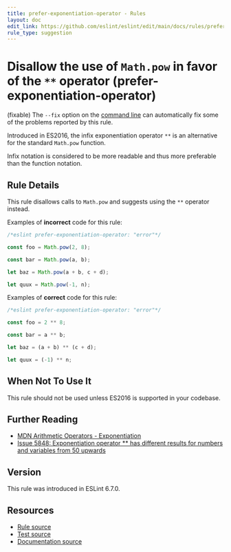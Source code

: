 ```yaml
---
title: prefer-exponentiation-operator - Rules
layout: doc
edit_link: https://github.com/eslint/eslint/edit/main/docs/rules/prefer-exponentiation-operator.md
rule_type: suggestion
---
```

<!-- Note: No pull requests accepted for this file. See README.md in the root directory for details. -->

# Disallow the use of `Math.pow` in favor of the `**` operator (prefer-exponentiation-operator)

(fixable) The `--fix` option on the [command line](../user-guide/command-line-interface#fixing-problems) can automatically fix some of the problems reported by this rule.

Introduced in ES2016, the infix exponentiation operator `**` is an alternative for the standard `Math.pow` function.

Infix notation is considered to be more readable and thus more preferable than the function notation.

## Rule Details

This rule disallows calls to `Math.pow` and suggests using the `**` operator instead.

Examples of **incorrect** code for this rule:

```js
/*eslint prefer-exponentiation-operator: "error"*/

const foo = Math.pow(2, 8);

const bar = Math.pow(a, b);

let baz = Math.pow(a + b, c + d);

let quux = Math.pow(-1, n);
```

Examples of **correct** code for this rule:

```js
/*eslint prefer-exponentiation-operator: "error"*/

const foo = 2 ** 8;

const bar = a ** b;

let baz = (a + b) ** (c + d);

let quux = (-1) ** n;
```

## When Not To Use It

This rule should not be used unless ES2016 is supported in your codebase.

## Further Reading

* [MDN Arithmetic Operators - Exponentiation](https://developer.mozilla.org/en-US/docs/Web/JavaScript/Reference/Operators/Arithmetic_Operators#Exponentiation)
* [Issue 5848: Exponentiation operator ** has different results for numbers and variables from 50 upwards](https://bugs.chromium.org/p/v8/issues/detail?id=5848)

## Version

This rule was introduced in ESLint 6.7.0.

## Resources

* [Rule source](https://github.com/eslint/eslint/tree/HEAD/lib/rules/prefer-exponentiation-operator.js)
* [Test source](https://github.com/eslint/eslint/tree/HEAD/tests/lib/rules/prefer-exponentiation-operator.js)
* [Documentation source](https://github.com/eslint/eslint/tree/HEAD/docs/rules/prefer-exponentiation-operator.md)
